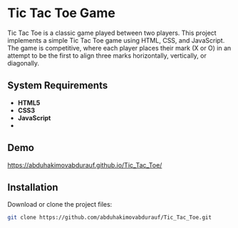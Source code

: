﻿# Tic Tac Toe Game

Tic Tac Toe is a classic game played between two players. This project implements a simple Tic Tac Toe game using HTML, CSS, and JavaScript. The game is competitive, where each player places their mark (X or O) in an attempt to be the first to align three marks horizontally, vertically, or diagonally.

## System Requirements

- **HTML5**
- **CSS3**
- **JavaScript**
- 
## Demo

https://abduhakimovabdurauf.github.io/Tic_Tac_Toe/

## Installation

Download or clone the project files:
   ```bash
   git clone https://github.com/abduhakimovabdurauf/Tic_Tac_Toe.git



